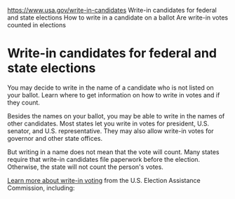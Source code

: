 

https://www.usa.gov/write-in-candidates
Write-in candidates for federal and state elections
How to write in a candidate on a ballot
Are write-in votes counted in elections

Write-in candidates for federal and state elections
===================================================

You may decide to write in the name of a candidate who is not listed on your ballot. Learn where to get information on how to write in votes and if they count.

Besides the names on your ballot, you may be able to write in the names of other candidates. Most states let you write in votes for president, U.S. senator, and U.S. representative. They may also allow write-in votes for governor and other state offices.

But writing in a name does not mean that the vote will count. Many states require that write-in candidates file paperwork before the election. Otherwise, the state will not count the person's votes.

[Learn more about write-in voting](https://www.eac.gov/sites/default/files/2023-10/Write_In_Voting_Designed_Report_508.pdf)
from the U.S. Election Assistance Commission, including:
